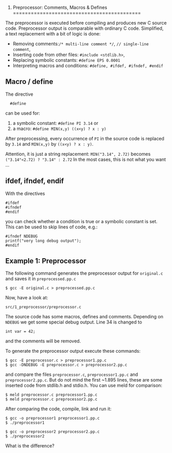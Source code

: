1. Preprocessor: Comments, Macros & Defines
===========================================

The preprocessor is executed before compiling and produces new C source code. Preprocessor output is comparable with ordinary C code. Simplified, a text replacement with a bit of logic is done:

* Removing comments:`/* multi-line comment */`, `// single-line comment`,
* Inserting code from other files: `#include <stdlib.h>`,
* Replacing symbolic constants: `#define EPS 0.0001`
* Interpreting macros and conditions: `#define, #ifdef, #ifndef, #endif`


Macro / define
--------------

The directive

      #define

can be used for:

1. a symbolic constant: `#define PI 3.14` or
2. a macro: `#define MIN(x,y) ((x<y) ? x : y)`

After preprocessing, every occurrence of `PI` in the source code is replaced by `3.14` and `MIN(x,y)` by `((x<y) ? x : y)`.

Attention, it is just a string replacement: `MIN("3.14", 2.72)` becomes `("3.14"<2.72) ? "3.14" : 2.72`
In the most cases, this is not what you want ...


ifdef, ifndef, endif
-----------------------

With the directives

    #ifdef
    #ifndef
    #endif

you can check whether a condition is true or a symbolic constant is set. This can be used to skip lines of code, e.g.:

    #ifndef NDEBUG
    printf("very long debug output");
    #endif


Example 1: Preprocessor
-----------------------

The following command generates the preprocessor output for `original.c` and saves it in `preprocessed.pp.c`

    $ gcc -E original.c > preprocessed.pp.c

Now, have a look at:

    src/1_preprocessor/preprocessor.c

The source code has some macros, defines and comments. Depending on `NDEBUG` we get some special debug output. Line 34 is
changed to

    int var = 42;

and the comments will be removed.

To generate the preprocessor output execute these commands:

    $ gcc -E preprocessor.c > preprocessor1.pp.c
    $ gcc -DNDEBUG -E preprocessor.c > preprocessor2.pp.c

and compare the files `preprocessor.c`, `preprocessor1.pp.c` and `preprocessor2.pp.c`. But do not mind the first ~1.895 lines, these are some inserted code from stdlib.h and stdio.h.
You can use meld for comparison:

    $ meld preprocessor.c preprocessor1.pp.c
    $ meld preprocessor.c preprocessor2.pp.c

After comparing the code, compile, link and run it:

    $ gcc -o preprocessor1 preprocessor1.pp.c
    $ ./preprocessor1

    $ gcc -o preprocessor2 preprocessor2.pp.c
    $ ./preprocessor2

What is the difference?
